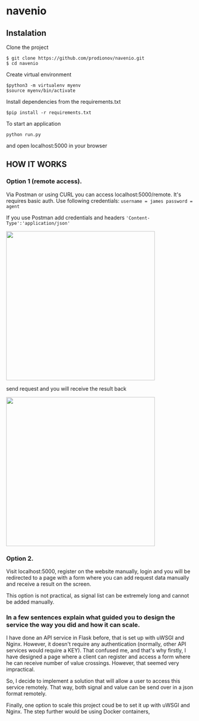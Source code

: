 # navenio

## Instalation

Clone the project
```
$ git clone https://github.com/prodionov/navenio.git
$ cd navenio
```

Create virtual environment
```
$python3 -m virtualenv myenv
$source myenv/bin/activate
```

Install dependencies from the requirements.txt
```
$pip install -r requirements.txt
```

To start an application
```
python run.py
```
and open localhost:5000 in your browser

## HOW IT WORKS

### Option 1 (remote access).

Via Postman or using CURL you can access localhost:5000/remote. It's requires basic auth. Use following credentials:
`username = james
password = agent`

If you use Postman
add credentials and headers `'Content-Type':'application/json'`

<img src="https://user-images.githubusercontent.com/19667238/45017283-2077d880-b01f-11e8-8364-d323b98788f6.png" width="400" />

send request and you will receive the result back

<img src="https://user-images.githubusercontent.com/19667238/45017621-f70b7c80-b01f-11e8-8c0b-4ef59c6afad6.png" width="400"/>

### Option 2.
Visit localhost:5000, register on the website manually, login and you will be redirected to a page with a form where you can add request data manually and receive a result on the screen.

This option is not practical, as signal list can be extremely long and cannot be added manually.

### In a few sentences explain what guided you to design the service the way you did and how it can scale. 

I have done an API service in Flask before, that is set up with uWSGI and Nginx. However, it doesn't require any authentication (normally, other API services would require a KEY). That confused me, and that's why firstly, I have designed a page where a client can register and access a form where he can receive number of value crossings. However, that seemed very impractical. 

So, I decide to implement a solution that will allow a user to access this service remotely. That way, both signal and value can be send over in a json format remotely. 

Finally, one option to scale this project coud be to set it up with uWSGI and Nginx. The step further would be using Docker containers,  





